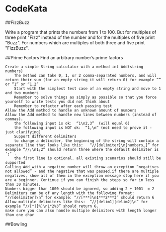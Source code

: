 # CodeKata##FizzBuzzWrite a program that prints the numbers from 1 to 100. But for multiples of three print "Fizz" instead of the number and for the multiples of five print "Buzz". For numbers which are multiples of both three and five print "FizzBuzz". ##Prime FactorsFind an arbitrary number’s prime factors    Create a simple String calculator with a method int Add(string numbers)        The method can take 0, 1, or 2 comma-separated numbers, and will return their sum (for an empty string it will return 0) for example “” or “1” or “1,2”        Start with the simplest test case of an empty string and move to 1 and two numbers        Remember to solve things as simply as possible so that you force yourself to write tests you did not think about        Remember to refactor after each passing test    Allow the Add method to handle an unknown amount of numbers    Allow the Add method to handle new lines between numbers (instead of commas).        the following input is ok:  “1\n2,3”  (will equal 6)        the following input is NOT ok:  “1,\n” (not need to prove it - just clarifying)        Support different delimiters        to change a delimiter, the beginning of the string will contain a separate line that looks like this:   “//[delimiter]\n[numbers…]” for example “//;\n1;2” should return three where the default delimiter is ‘;’ .        the first line is optional. all existing scenarios should still be supported    Calling Add with a negative number will throw an exception “negatives not allowed” - and the negative that was passed.if there are multiple negatives, show all of them in the exception message stop here if you are a beginner. Continue if you can finish the steps so far in less than 30 minutes.    Numbers bigger than 1000 should be ignored, so adding 2 + 1001  = 2    Delimiters can be of any length with the following format:  “//[delimiter]\n” for example: “//[***]\n1***2***3” should return 6    Allow multiple delimiters like this:  “//[delim1][delim2]\n” for example “//[*][%]\n1*2%3” should return 6.    make sure you can also handle multiple delimiters with length longer than one char##Bowling